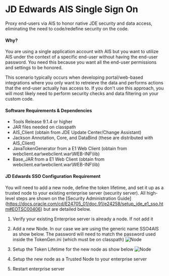 # JD Edwards AIS Single Sign On

 Proxy end-users via AIS to honor native JDE security and data access, eliminating the need to code/redefine security on the code.
 
#### Why?
 You are using a single application account with AIS but you want to utilize AIS under the context of a specific end-user without having the end-user password. You need this because you want all the end-user permissions and settings to be honored.
 
 This scenario typically occurs when developing portal/web-based integrations where you only want to retreieve the data and performs actions that the end-user actually has access to. If you don't use this approach, you will most likely need to perform security checks and data filtering on your custom code.
 

#### Software Requirements & Dependencies
 - Tools Release 9.1.4 or higher
 - JAR files needed on classpath
  - AIS_Client (obtain from JDE Update Center/Change Assistant)
  - Jackson Annotation, Core, and DataBind (these are distributed with AIS_Client)
  - JavaTokenGenerator from a E1 Web Client (obtain from webclient.ear\webclient.war\WEB-INF\lib)
  - Base_JAR from a E1 Web Client (obtain from webclient.ear\webclient.war\WEB-INF\lib)

#### JD Edwards SSO Configuration Requirement
 You will need to add a new node, define the token lifetime, and set it up as a trusted node to your existing enterprise server (security server). All high-level steps are shown on the  [Security Administration Guide] (https://docs.oracle.com/cd/E24705_01/doc.91/e24258/setup_jde_e1_sso.htm#EOTSC00406) but are detailed below.
 
 1) Verify your existing Enterprise server is already a node. If not add it
 
 2) Add a new Node. In our case we are using the generic name SSO4AIS as show below. The password will need to match the password used inside the TokenGen.ini (which must be on classpath)
 ![Node](https://cloud.githubusercontent.com/assets/3932010/7525852/ea0d00ca-f4da-11e4-956b-22a9105e9762.png)
 
 3) Setup the Token Lifetime for the new node as show below
 ![Node](https://cloud.githubusercontent.com/assets/3932010/7525893/2f7bbd0e-f4db-11e4-913e-6ce2d37fb406.png)
 
 4) Setup the new node as a Trusted Node to your enterprise server
 
 5) Restart enterprise server
 

